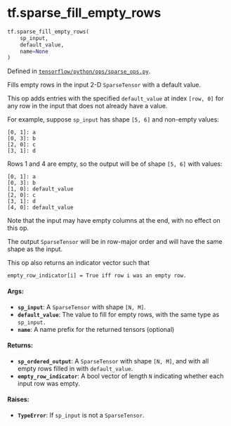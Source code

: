 <div itemscope itemtype="http://developers.google.com/ReferenceObject">
<meta itemprop="name" content="tf.sparse_fill_empty_rows" />
<meta itemprop="path" content="Stable" />
</div>

# tf.sparse_fill_empty_rows

``` python
tf.sparse_fill_empty_rows(
    sp_input,
    default_value,
    name=None
)
```



Defined in [`tensorflow/python/ops/sparse_ops.py`](https://www.tensorflow.org/code/tensorflow/python/ops/sparse_ops.py).

Fills empty rows in the input 2-D `SparseTensor` with a default value.

This op adds entries with the specified `default_value` at index
`[row, 0]` for any row in the input that does not already have a value.

For example, suppose `sp_input` has shape `[5, 6]` and non-empty values:

    [0, 1]: a
    [0, 3]: b
    [2, 0]: c
    [3, 1]: d

Rows 1 and 4 are empty, so the output will be of shape `[5, 6]` with values:

    [0, 1]: a
    [0, 3]: b
    [1, 0]: default_value
    [2, 0]: c
    [3, 1]: d
    [4, 0]: default_value

Note that the input may have empty columns at the end, with no effect on
this op.

The output `SparseTensor` will be in row-major order and will have the
same shape as the input.

This op also returns an indicator vector such that

    empty_row_indicator[i] = True iff row i was an empty row.

#### Args:

* <b>`sp_input`</b>: A `SparseTensor` with shape `[N, M]`.
* <b>`default_value`</b>: The value to fill for empty rows, with the same type as
    `sp_input.`
* <b>`name`</b>: A name prefix for the returned tensors (optional)


#### Returns:

* <b>`sp_ordered_output`</b>: A `SparseTensor` with shape `[N, M]`, and with all empty
    rows filled in with `default_value`.
* <b>`empty_row_indicator`</b>: A bool vector of length `N` indicating whether each
    input row was empty.


#### Raises:

* <b>`TypeError`</b>: If `sp_input` is not a `SparseTensor`.